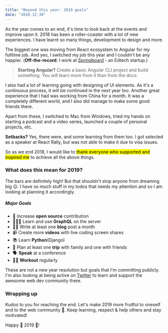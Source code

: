 ```yaml
---
title: "Beyond this year: 2019 goals"
date: "2018-12-30"
---
```


As the year comes to an end, it's time to look back at the events and improve upon it. 2018 has been a roller-coaster with a lot of new experiences. I have learnt so many things, development to design and more.

The biggest one was moving from React ecosystem to Angular for my fulltime job. And yes, I switched my job this year and I couldn't be any happier. (**Off-the-record**: I work at [Springboard](https://www.springboard.com) - an Edtech startup.)

> **Starting Angular?** Create a basic Angular CLI project and build something. You will learn more from it than from the docs.

I also had a lot of learning going with designing of UI elements. As it's a continuous process, it will be continued in the next year too. Another great experience that I had was working from China for a month. It was a completely different world, and I also did manage to make some good friends there.

Apart from these, I switched to Mac from Windows, tried my hands on starting a podcast and a video series, launched a couple of personal projects, etc.

**Setbacks?** Yes, there were, and some learning from them too. I got selected as a speaker at React Rally, but was not able to make it due to visa issues.

So as we end 2018, I would like to <mark>thank everyone who supported and inspired me</mark> to achieve all the above things.

### What does this mean for 2019?

The bars are definitely high! But that shouldn't stop anyone from dreaming big 😉. I have so much stuff in my todos that needs my attention and so I am looking at planning it accordingly.

##### Major Goals

 - 🚀 Increase **open source** contribution
 - 👨🏻‍💻 Learn and use **GraphQL** on the server
 - ✍🏻 Write at least one **blog** post a month
 - 📹 Create more **videos** with live coding screen shares
 - 📚 Learn **Python**(Django)
 - 🛫 Plan at least one **trip** with family and one with friends
 - 🗣 **Speak** at a conference
 - 💪🏻 **Workout** regularly

These are not a new year resolution but goals that I'm committing publicly. I'm also looking at being active on [Twitter](https://twitter.com/apvarun) to learn and support the awesome web dev community there.

### Wrapping up

Kudos to you for reaching the end. Let's make 2019 more fruitful to oneself and to the web community 🥳. Keep learning, respect & help others and stay motivated!

Happy 🎊 2019 🎊!

